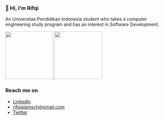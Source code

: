 ### 👋 Hi, I’m Rifqi

An Universitas Pendidikan Indonesia student who takes a computer engineering study program and has an interest in Software Development.
<!---
- 🌱 I’m currently learning about Cloud Computing in Bangkit 2023
--->
<p align="left">
<a href="https://github.com/rifqialamsyh">
  <img height="150em" src="https://github-readme-stats-eight-theta.vercel.app/api?username=rifqialamsyh&show_icons=true&theme=algolia&include_all_commits=true&count_private=true"/>
  <img height="150em" src="https://github-readme-stats-eight-theta.vercel.app/api/top-langs/?username=rifqialamsyh&layout=compact&langs_count=8&theme=algolia"/>
</a>
</p>

### Reach me on
- <a href="https://www.linkedin.com/in/rifqialamsyh/">LinkedIn</a>
- rifqialamsyh@gmail.com
- <a href="https://twitter.com/rifqialamsyh">Twitter</a>

<!---
rifqialamsyh/rifqialamsyh is a ✨ special ✨ repository because its `README.md` (this file) appears on your GitHub profile.
You can click the Preview link to take a look at your changes.
--->
